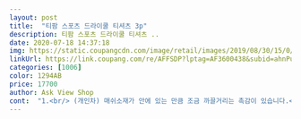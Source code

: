 ```yaml
---
layout: post 
title:  "티팜 스포츠 드라이쿨 티셔츠 3p" 
description: 티팜 스포츠 드라이쿨 티셔츠 ..
date: 2020-07-18 14:37:18 
img: https://static.coupangcdn.com/image/retail/images/2019/08/30/15/0/4d61ee42-e046-49b8-a7d9-a2828b8b7ec0.jpg 
linkUrl: https://link.coupang.com/re/AFFSDP?lptag=AF3600438&subid=ahnPublicAsk&pageKey=291734976&itemId=922726883&vendorItemId=5295756207&traceid=V0-113-1a8066c2ca1510bc 
categories: [1006] 
color: 1294AB 
price: 17700 
author: Ask View Shop 
cont:  "1.<br/> (개인차) 매쉬소재가 안에 있는 만큼 조금 까끌거리는 촉감이 있습니다.<br/> 개인적으로 저는 단점이네요.<br/><br/>1.<br/> 시원합니다.<br/><br/>1.<br/> 외출용으로 적합한 디자인(안이 메쉬소재이고 밖은 일반 쿨론티 재질입니다)입니다.<br/><br/>1.<br/> 재질이 다릅니다.<br/> 본 제품은 매쉬소재의 외출용 티셔츠 같습니다.<br/> 조금 두텁습니다만, 매쉬 소재인 만큼 기대합니다.<br/><br/>2.<br/> 가격이 본 제품이 3천원 가량 쌉니다.<br/> 둘다 3p 라 옷당 천원정도 차이 난다고 생각하시면 됍니다.<br/><br/>2.<br/> 목부분이 짱짱합니다.<br/> 안 늘어날거 같아요.<br/> (1000원 더 싼데 타 제품보다 좋습니다!)<br/>2.<br/> 보기에는 그렇게 시원해보이지 않습니다.<br/> 아무래도 두 소재를 겉감과 안감으로 붙여뒀기 때문에 두꺼워보입니다.<br/><br/>2.<br/> 재질자체가 가볍습니다.<br/><br/>2XL 엉덩이 밑 라인까지 기장오는데 맘에들어요<br/>3.<br/> 둘다 신축성은 없는 것보다 나은 정도입니다만, 본 드라이쿨 제품이 조금 더 있는 편입니다.<br/><br/>3.<br/> 색상과 사이즈는 동일합니다.<br/><br/>3.<br/> 시원합니다.<br/> 매쉬소재가 안감이라 몸에 달라붙질 않네요.<br/><br/>3.<br/> 신축성은 많이 없지만 기장이 긴 편이라 큰 행동에도 노출이 거의 없습니다.<br/><br/>공통점<br/>그럼 20000<br/>까끌까끌 하지만 크게 문제될거 없고 사이즈 적당함<br/>단점<br/>땀 흡수 잘하고 금방 말라요.<br/><br/>먼지도 잘 안 붙어요.<br/><br/>목부분 꽉 쪼이지는 않고 딱맞아요 불편하지 않는 정도입니다.<br/><br/>방진복입고 일하는데 땀을 좀 흘리거든요 면소재 아니라서<br/>본인은 180cm에 100kg의 거구임을 명시합니다.<br/><br/>이제부터 본제품 드라이쿨 티셔츠의 장점 과 단점입니다.<br/><br/>잠옷 및 운동용으로 검은색 반팔티를 사고자 같은 기업의 드라이쿨 티셔츠(17,700) 과 스포츠 반팔라운드(20,700)를 샀습니다.<br/><br/>장점<br/>재질이 약간 설거지 할 때 쓰는 초록색수세미 같은 느낌인데 부들부들한 수세미 같아요 예민하신 분은은 피해주세요<br/>찌찌가 쓸리거나 하진 않으니 참고하세구요.<br/><br/>차이점<br/>키 178 몸무게 74 마르지도 않고 통통하지도 않은 평균체형.<br/><br/>" 
---
```

